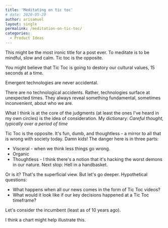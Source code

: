 ```yaml
---
title: 'Meditating on tic toc'
# date: 2020-05-20
author: arisamuel
layout: single
permalink: /meditation-on-tic-toc/
categories:
  - Product Ideas
---
```


This might be the most ironic title for a post ever. To meditate is to be mindful, slow and calm. Tic toc is the opposite. 

You might believe that Tic Toc is going to destory our cultural values, 15 seconds at a time. 

Emergent technologies are never accidental. 



 There are no technological accidents. Rather, technologies surface at unexpected times. They always reveal something fundamental, sometimes inconvenient, about who we are. 

What I think is at the core of the judgments (at least the ones I've heard in my own circles) is the idea of consideration. My dictionary: <i>Careful thought, typically over a period of time </i>

Tic Toc is the opposite. It's fun, dumb, and thoughtless - a mirror to all that is wrong with society today. Damn kids! The danger here is in three parts:
* Visceral - when we think less things go wrong.  
* Organic
* Thoughtless - I think there's a notion that it's hacking the worst demons in our nature. Next stop: Hell in a handbasket.  

Or is it? That's the superficial view. But let's go deeper. Hypothetical questions:
* What happens when all our news comes in the form of Tic Toc videos? 
* What would it look like if our key decisions happened at a Tic Toc timeframe? 

Let's consider the incumbent (least as of 10 years ago).

I think a chart might help illustrate this.

